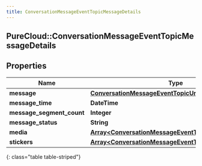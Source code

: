 ```yaml
---
title: ConversationMessageEventTopicMessageDetails
---
```

## PureCloud::ConversationMessageEventTopicMessageDetails

## Properties

|Name | Type | Description | Notes|
|------------ | ------------- | ------------- | -------------|
| **message** | [**ConversationMessageEventTopicUriReference**](ConversationMessageEventTopicUriReference.html) |  | [optional] |
| **message_time** | **DateTime** |  | [optional] |
| **message_segment_count** | **Integer** |  | [optional] |
| **message_status** | **String** |  | [optional] |
| **media** | [**Array&lt;ConversationMessageEventTopicMessageMedia&gt;**](ConversationMessageEventTopicMessageMedia.html) |  | [optional] |
| **stickers** | [**Array&lt;ConversationMessageEventTopicMessageSticker&gt;**](ConversationMessageEventTopicMessageSticker.html) |  | [optional] |
{: class="table table-striped"}


